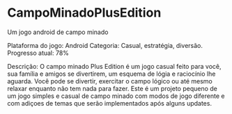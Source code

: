 # CampoMinadoPlusEdition
Um jogo android de campo minado

Plataforma do jogo: Android
Categoria: Casual, estratégia, diversão.
Progresso atual: 78%

Descrição: O campo minado Plus Edition é um jogo casual feito para você, sua família e amigos se divertirem, um esquema de lógia e raciocínio lhe aguarda.
Você pode se divertir, exercitar o campo lógico ou até mesmo relaxar enquanto não tem nada para fazer. Este é um projeto pequeno de um jogo simples e casual
de campo minado com modos de jogo diferente e com adiçoes de temas que serão implementados após alguns updates.
